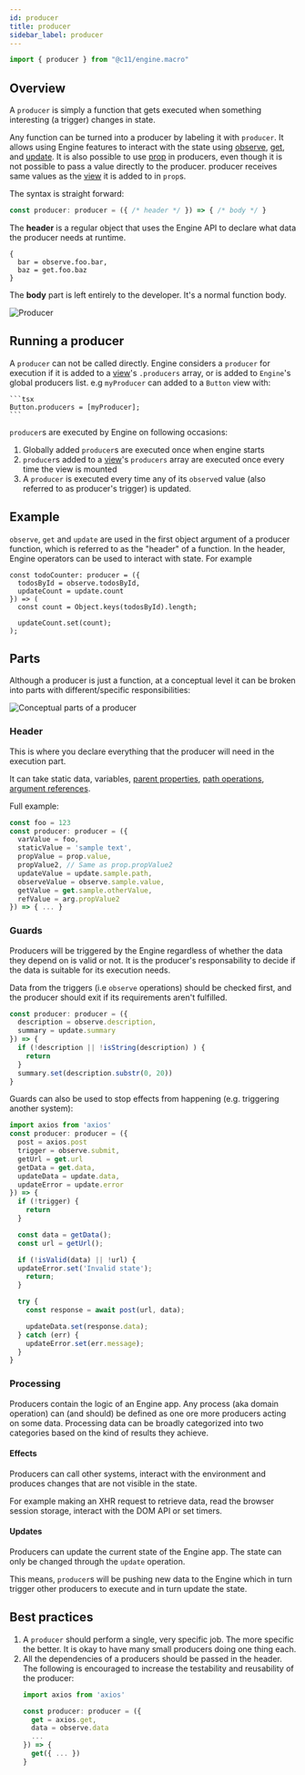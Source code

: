 ```yaml
---
id: producer
title: producer
sidebar_label: producer
---
```


```ts
import { producer } from "@c11/engine.macro"
```

## Overview

A `producer` is simply a function that gets executed when something interesting
(a trigger) changes in state.

Any function can be turned into a producer by labeling it with `producer`. It
allows using Engine features to interact with the state using
[observe](/docs/api/observe), [get](/docs/api/get), and
[update](/docs/api/update). It is also possible to use [prop](/docs/api/prop) in
producers, even though it is not possible to pass a value directly to the
producer. producer receives same values as the [view](/docs/api/view) it is
added to in `prop`s.


The syntax is straight forward:
```ts
const producer: producer = ({ /* header */ }) => { /* body */ }
```

The **header** is a regular object that uses the Engine API to declare what data
the producer needs at runtime.

```
{
  bar = observe.foo.bar,
  baz = get.foo.baz
}
```

The **body** part is left entirely to the developer. It's a normal function
body.

<img src='/static/img/producer.jpg' alt='Producer' />

## Running a producer

A `producer` can not be called directly. Engine considers a `producer` for
execution if it is added to a [view](/docs/api/view)'s `.producers` array, or is
added to `Engine`'s global producers list. e.g `myProducer` can added to a
`Button` view with:

    ```tsx
    Button.producers = [myProducer];
    ```

`producer`s are executed by Engine on following occasions:

  1. Globally added `producer`s are executed once when engine starts
  2. `producer`s added to a [view](/docs/api/view)'s `producers` array are
     executed once every time the view is mounted
  3. A `producer` is executed every time any of its `observe`d value (also
     referred to as producer's trigger) is updated.

## Example

`observe`, `get` and `update` are used in the first object argument of a
producer function, which is referred to as the "header" of a function. In the
header, Engine operators can be used to interact with state. For example

```tsx
const todoCounter: producer = ({
  todosById = observe.todosById,
  updateCount = update.count
}) => (
  const count = Object.keys(todosById).length;

  updateCount.set(count);
);
```


## Parts

Although a producer is just a function, at a conceptual level it can be broken
into parts with different/specific responsibilities:

<img src='/static/img/producer-parts.png' alt='Conceptual parts of a producer' />

### Header

This is where you declare everything that the producer will need in the
execution part.

It can take static data, variables, [parent
properties](/docs/api/prop), [path operations](/docs/api/path), [argument
references](/docs/api/arg).

Full example:

```ts
const foo = 123
const producer: producer = ({
  varValue = foo,
  staticValue = 'sample text',
  propValue = prop.value,
  propValue2, // Same as prop.propValue2
  updateValue = update.sample.path,
  observeValue = observe.sample.value,
  getValue = get.sample.otherValue,
  refValue = arg.propValue2
}) => { ... }
```

### Guards

Producers will be triggered by the Engine regardless of whether the data they
depend on is valid or not. It is the producer's responsability to decide if the
data is suitable for its execution needs.

Data from the triggers (i.e `observe` operations) should be checked first, and
the producer should exit if its requirements aren't fulfilled.

```ts
const producer: producer = ({
  description = observe.description,
  summary = update.summary
}) => {
  if (!description || !isString(description) ) {
    return
  }
  summary.set(description.substr(0, 20))
}
```

Guards can also be used to stop effects from happening (e.g. triggering another system):
```ts
import axios from 'axios'
const producer: producer = ({
  post = axios.post
  trigger = observe.submit,
  getUrl = get.url
  getData = get.data,
  updateData = update.data,
  updateError = update.error
}) => {
  if (!trigger) {
    return
  }

  const data = getData();
  const url = getUrl();

  if (!isValid(data) || !url) {
  updateError.set('Invalid state');
    return;
  }

  try {
    const response = await post(url, data);

    updateData.set(response.data);
  } catch (err) {
    updateError.set(err.message);
  }
}
```

### Processing

Producers contain the logic of an Engine app. Any process (aka domain operation)
can (and should) be defined as one ore more producers acting on some data.
Processing data can be broadly categorized into two categories based on the kind
of results they achieve.

#### Effects

Producers can call other systems, interact with the environment and produces
changes that are not visible in the state.

For example making an XHR request to retrieve data, read the browser session
storage, interact with the DOM API or set timers.

#### Updates

Producers can update the current state of the Engine app. The state can only be
changed through the `update` operation.

This means, `producer`s will be pushing new data to the Engine which in turn
trigger other producers to execute and in turn update the state.


## Best practices

1. A `producer` should perform a single, very specific job. The more specific
   the better. It is okay to have many small producers doing one thing each.
2. All the dependencies of a producers should be passed in the header.
   The following is encouraged to increase the testability and reusability of the producer:
   ```ts
   import axios from 'axios'

   const producer: producer = ({
     get = axios.get,
     data = observe.data
     ...
   }) => {
     get({ ... })
   }
   ```
